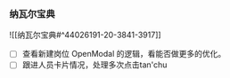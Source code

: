 <!-- start of weread -->

### 纳瓦尔宝典
![[纳瓦尔宝典#^44026191-20-3841-3917]]
<!-- end of weread -->

- [ ] 查看新建岗位 OpenModal 的逻辑，看能否做更多的优化。 
- [ ] 跟进人员卡片情况，处理多次点击tan'chu